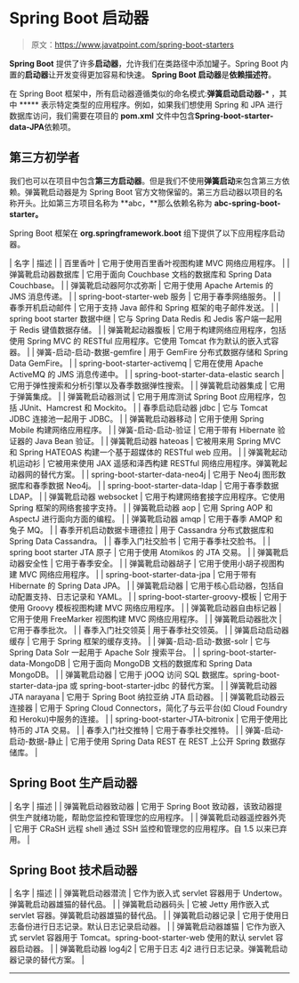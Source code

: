# Spring Boot 启动器

> 原文：<https://www.javatpoint.com/spring-boot-starters>

**Spring Boot** 提供了许多**启动器**，允许我们在类路径中添加罐子。Spring Boot 内置的**启动器**让开发变得更加容易和快速。 **Spring Boot 启动器**是**依赖描述符**。

在 Spring Boot 框架中，所有启动器遵循类似的命名模式:**弹簧启动启动器-*** ，其中 ***** 表示特定类型的应用程序。例如，如果我们想使用 Spring 和 JPA 进行数据库访问，我们需要在项目的 **pom.xml** 文件中包含**Spring-boot-starter-data-JPA**依赖项。

## 第三方初学者

我们也可以在项目中包含**第三方启动器**。但是我们不使用**弹簧启动**来包含第三方依赖。弹簧靴启动器是为 Spring Boot 官方文物保留的。第三方启动器以项目的名称开头。比如第三方项目名称为 **abc，**那么依赖名称为 **abc-spring-boot-starter。**

Spring Boot 框架在 **org.springframework.boot** 组下提供了以下应用程序启动器。

| 名字 | 描述 |
| 百里香叶 | 它用于使用百里香叶视图构建 MVC 网络应用程序。 |
| 弹簧靴启动器数据库 | 它用于面向 Couchbase 文档的数据库和 Spring Data Couchbase。 |
| 弹簧靴启动器阿尔忒弥斯 | 它用于使用 Apache Artemis 的 JMS 消息传递。 |
| spring-boot-starter-web 服务 | 它用于春季网络服务。 |
| 春季开机启动邮件 | 它用于支持 Java 邮件和 Spring 框架的电子邮件发送。 |
| spring boot starter 数据中继 | 它与 Spring Data Redis 和 Jedis 客户端一起用于 Redis 键值数据存储。 |
| 弹簧靴起动器腹板 | 它用于构建网络应用程序，包括使用 Spring MVC 的 RESTful 应用程序。它使用 Tomcat 作为默认的嵌入式容器。 |
| 弹簧-启动-启动-数据-gemfire | 用于 GemFire 分布式数据存储和 Spring Data GemFire。 |
| spring-boot-starter-activemq | 它用在使用 Apache ActiveMQ 的 JMS 消息传递中。 |
| spring-boot-starter-data-elastic search | 它用于弹性搜索和分析引擎以及春季数据弹性搜索。 |
| 弹簧靴启动器集成 | 它用于弹簧集成。 |
| 弹簧靴启动器测试 | 它用于用库测试 Spring Boot 应用程序，包括 JUnit、Hamcrest 和 Mockito。 |
| 春季启动启动器 jdbc | 它与 Tomcat JDBC 连接池一起用于 JDBC。 |
| 弹簧靴启动器移动 | 它用于使用 Spring Mobile 构建网络应用程序。 |
| 弹簧-启动-启动-验证 | 它用于带有 Hibernate 验证器的 Java Bean 验证。 |
| 弹簧靴启动器 hateoas | 它被用来用 Spring MVC 和 Spring HATEOAS 构建一个基于超媒体的 RESTful web 应用。 |
| 弹簧靴起动机运动衫 | 它被用来使用 JAX 遥感和泽西构建 RESTful 网络应用程序。弹簧靴起动器网的替代方案。 |
| spring-boot-starter-data-neo4j | 它用于 Neo4j 图形数据库和春季数据 Neo4j。 |
| spring-boot-starter-data-ldap | 它用于春季数据 LDAP。 |
| 弹簧靴启动器 websocket | 它用于构建网络套接字应用程序。它使用 Spring 框架的网络套接字支持。 |
| 弹簧靴启动器 aop | 它用 Spring AOP 和 AspectJ 进行面向方面的编程。 |
| 弹簧靴启动器 amqp | 它用于春季 AMQP 和兔子 MQ。 |
| 春季开机启动数据卡珊德拉 | 用于 Cassandra 分布式数据库和 Spring Data Cassandra。 |
| 春季入门社交脸书 | 它用于春季社交脸书。 |
| spring boot starter JTA 原子 | 它用于使用 Atomikos 的 JTA 交易。 |
| 弹簧靴启动器安全性 | 它用于春季安全。 |
| 弹簧靴启动器胡子 | 它用于使用小胡子视图构建 MVC 网络应用程序。 |
| spring-boot-starter-data-jpa | 它用于带有 Hibernate 的 Spring Data JPA。 |
| 弹簧靴启动器 | 它用于核心启动器，包括自动配置支持、日志记录和 YAML。 |
| spring-boot-starter-groovy-模板 | 它用于使用 Groovy 模板视图构建 MVC 网络应用程序。 |
| 弹簧靴启动器自由标记器 | 它用于使用 FreeMarker 视图构建 MVC 网络应用程序。 |
| 弹簧靴启动器批次 | 它用于春季批次。 |
| 春季入门社交领英 | 用于春季社交领英。 |
| 弹簧启动启动器缓存 | 它用于 Spring 框架的缓存支持。 |
| 弹簧-启动-启动-数据-solr | 它与 Spring Data Solr 一起用于 Apache Solr 搜索平台。 |
| spring-boot-starter-data-MongoDB | 它用于面向 MongoDB 文档的数据库和 Spring Data MongoDB。 |
| 弹簧靴启动器 | 它用于 jOOQ 访问 SQL 数据库。spring-boot-starter-data-jpa 或 spring-boot-starter-jdbc 的替代方案。 |
| 弹簧靴启动器 JTA narayana | 它用于 Spring Boot 纳拉亚纳 JTA 启动器。 |
| 弹簧靴启动器云连接器 | 它用于 Spring Cloud Connectors，简化了与云平台(如 Cloud Foundry 和 Heroku)中服务的连接。 |
| spring-boot-starter-JTA-bitronix | 它用于使用比特币的 JTA 交易。 |
| 春季入门社交推特 | 它用于春季社交推特。 |
| 弹簧-启动-启动-数据-静止 | 它用于使用 Spring Data REST 在 REST 上公开 Spring 数据存储库。 |

## Spring Boot 生产启动器

| 名字 | 描述 |
| 弹簧靴启动器致动器 | 它用于 Spring Boot 致动器，该致动器提供生产就绪功能，帮助您监控和管理您的应用程序。 |
| 弹簧靴启动器遥控器外壳 | 它用于 CRaSH 远程 shell 通过 SSH 监控和管理您的应用程序。自 1.5 以来已弃用。 |

## Spring Boot 技术启动器

| 名字 | 描述 |
| 弹簧靴启动器潜流 | 它作为嵌入式 servlet 容器用于 Undertow。弹簧靴启动器雄猫的替代品。 |
| 弹簧靴启动器码头 | 它被 Jetty 用作嵌入式 servlet 容器。弹簧靴启动器雄猫的替代品。 |
| 弹簧靴启动器记录 | 它用于使用日志备份进行日志记录。默认日志记录启动器。 |
| 弹簧靴启动器雄猫 | 它作为嵌入式 servlet 容器用于 Tomcat。spring-boot-starter-web 使用的默认 servlet 容器启动器。 |
| 弹簧靴启动器 log4j2 | 它用于日志 4j2 进行日志记录。弹簧靴启动器记录的替代方案。 |

* * *